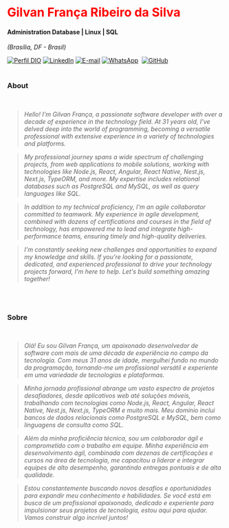 <br >
<h1> 
  <a href="https://www.linkedin.com/in/gilvanfranca" style="color: #f00 !important; text-decoration: none; color: inherit;">
    <span>Gilvan França Ribeiro da Silva</span>
  </a>
</h1>

#### Administration Database | Linux | SQL
<i>(Brasília, DF - Brasil)</i>

[![Perfil DIO](https://img.shields.io/badge/-Meu%20Perfil%20na%20DIO-0077B5?style=for-the-badge&logo=gitbook&logoColor=white)](https://www.dio.me/users/gilvanfranca402)
[![LinkedIn](https://img.shields.io/badge/linkedin-%230077B5.svg?style=for-the-badge&logo=linkedin&logoColor=white)](https://www.linkedin.com/in/gilvanfranca/)
[![E-mail](https://img.shields.io/badge/-Email-0077B5?style=for-the-badge&logo=microsoft-outlook&logoColor=white)](mailto:tokou_gilvanfranca402@hotmail.com)
[![WhatsApp](https://img.shields.io/badge/WhatsApp-0077B5?style=for-the-badge&logo=whatsapp&logoColor=white)](https://wa.me/55+61+982120488)  
[![GitHub](https://img.shields.io/badge/GitHub-0077B5?style=for-the-badge&logo=github&logoColor=white)](https://github.com/gilvanfranca402)
<br />
<br />

### About 
<i>
<br />
  
> Hello! I'm Gilvan França, a passionate software developer with over a decade of experience in the technology field. At 31 years old, I've delved deep into the world of programming, becoming a versatile professional with extensive experience in a variety of technologies and platforms.
  
> My professional journey spans a wide spectrum of challenging projects, from web applications to mobile solutions, working with technologies like Node.js, React, Angular, React Native, Nest.js, Next.js, TypeORM, and more. My expertise includes relational databases such as PostgreSQL and MySQL, as well as query languages like SQL.
  
> In addition to my technical proficiency, I'm an agile collaborator committed to teamwork. My experience in agile development, combined with dozens of certifications and courses in the field of technology, has empowered me to lead and integrate high-performance teams, ensuring timely and high-quality deliveries.
  
> I'm constantly seeking new challenges and opportunities to expand my knowledge and skills. If you're looking for a passionate, dedicated, and experienced professional to drive your technology projects forward, I'm here to help. Let's build something amazing together!
<br/>
<br/>
</i>

###  Sobre
<i>
<br />

> Olá! Eu sou Gilvan França, um apaixonado desenvolvedor de software com mais de uma década de experiência no campo da tecnologia. Com meus 31 anos de idade, mergulhei fundo no mundo da programação, tornando-me um profissional versátil e experiente em uma variedade de tecnologias e plataformas.
  
> Minha jornada profissional abrange um vasto espectro de projetos desafiadores, desde aplicativos web até soluções móveis, trabalhando com tecnologias como Node.js, React, Angular, React Native, Nest.js, Next.js, TypeORM e muito mais. Meu domínio inclui bancos de dados relacionais como PostgreSQL e MySQL, bem como linguagens de consulta como SQL.
    
> Além da minha proficiência técnica, sou um colaborador ágil e comprometido com o trabalho em equipe. Minha experiência em desenvolvimento ágil, combinada com dezenas de certificações e cursos na área de tecnologia, me capacitou a liderar e integrar equipes de alto desempenho, garantindo entregas pontuais e de alta qualidade.
  
> Estou constantemente buscando novos desafios e oportunidades para expandir meu conhecimento e habilidades. Se você está em busca de um profissional apaixonado, dedicado e experiente para impulsionar seus projetos de tecnologia, estou aqui para ajudar. Vamos construir algo incrível juntos!
</i>

<br />
